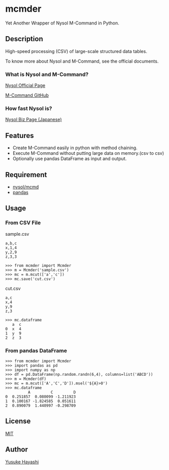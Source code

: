 # mcmder
Yet Another Wrapper of Nysol M-Command in Python.


## Description

High-speed processing (CSV) of large-scale structured data tables.

To know more about Nysol and M-Command, see the official documents.


### What is Nysol and M-Command?
[Nysol Official Page](http://www.nysol.jp/en/home)

[M-Command GitHub](https://github.com/nysol/mcmd)


### How fast Nysol is?
[Nysol Biz Page (Japanese)](http://www.nysol.biz/)


## Features
- Create M-Command easily in python with method chaining. 
- Execute M-Command without putting large data on memory.(csv to csv)
- Optionally use pandas DataFrame as input and output.


## Requirement
- [nysol/mcmd](https://github.com/nysol/mcmd#installation)
- [pandas](https://pandas.pydata.org/)


## Usage

### From CSV File
sample.csv
```
a,b,c
x,1,4
y,2,9
z,3,3
```

```
>>> from mcmder import Mcmder
>>> m = Mcmder('sample.csv')
>>> mc = m.mcut(['a','c'])
>>> mc.save('cut.csv')
```

cut.csv
```
a,c
x,4
y,9
z,3
```

```
>>> mc.dataframe
   a  c
0  x  4
1  y  9
2  z  3
```

### From pandas DataFrame
```
>>> from mcmder import Mcmder
>>> import pandas as pd
>>> import numpy as np
>>> df = pd.DataFrame(np.random.randn(6,4), columns=list('ABCD'))
>>> m = Mcmder(df)
>>> mc = m.mcut(['A','C','D']).msel('${A}>0')
>>> mc.dataframe
          A         C         D
0  0.251857  0.080099 -1.211923
1  0.100167 -1.824585  0.051611
2  0.890079  1.440997 -0.298709
```

## License

[MIT](https://github.com/yhay81/mcmder/blob/master/LICENSE)


## Author

[Yusuke Hayashi](https://github.com/yahy81)
